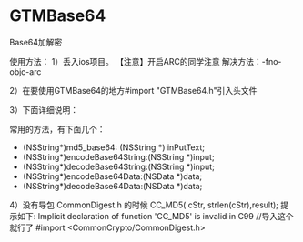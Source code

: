 GTMBase64
=========

Base64加解密

使用方法：
1）丢入ios项目。
【注意】开启ARC的同学注意
解决方法：-fno-objc-arc

2）在要使用GTMBase64的地方#import "GTMBase64.h"引入头文件

3）下面详细说明：

常用的方法，有下面几个：
+ (NSString*)md5_base64: (NSString *) inPutText;
+ (NSString*)encodeBase64String:(NSString *)input;
+ (NSString*)decodeBase64String:(NSString *)input;
+ (NSString*)encodeBase64Data:(NSData *)data;
+ (NSString*)decodeBase64Data:(NSData *)data;

4）没有导包 CommonDigest.h 的时候
CC_MD5( cStr, strlen(cStr),result);
提示如下:
Implicit declaration of function 'CC_MD5' is invalid in C99
//导入这个就行了
#import <CommonCrypto/CommonDigest.h>

